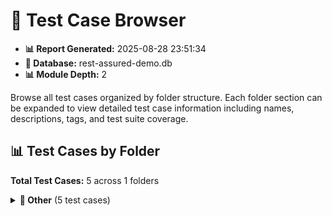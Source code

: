 # 📁 Test Case Browser

- **📊 Report Generated:** 2025-08-28 23:51:34
- **📁 Database:** rest-assured-demo.db
- **📊 Module Depth:** 2

Browse all test cases organized by folder structure. Each folder section can be expanded to view detailed test case information including names, descriptions, tags, and test suite coverage.

## 📊 Test Cases by Folder

**Total Test Cases:** 5 across 1 folders

<details>
<summary><strong>📁 Other</strong> (5 test cases)</summary>

| Test Case | Description | Tags |
|-----------|-------------|------|
| **Create a new user** |  | `` |
| **Find User - Basic** |  | `` |
| **Find user by ID** |  | `` |
| **REST Assured - Basic** |  | `` |
| **REST Assured - Fluent** |  | `` |

</details>
